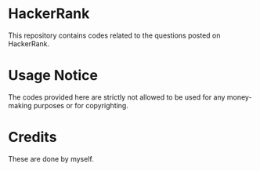 # HackerRank 
This repository contains codes related to the questions posted on HackerRank.

# Usage Notice

The codes provided here are strictly not allowed to be used for any money-making purposes or for copyrighting.

# Credits

These are done by myself.
